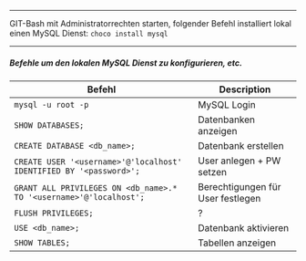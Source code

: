 
---

GIT-Bash mit Administratorrechten starten, folgender Befehl installiert lokal einen MySQL Dienst: `choco install mysql`

---

##### Befehle um den lokalen MySQL Dienst zu konfigurieren, etc.
|Befehl     |  Description   |
| --- | --- |
|  `mysql -u root -p`   |   MySQL Login  |
|  `SHOW DATABASES;`   |   Datenbanken anzeigen |
|  `CREATE DATABASE <db_name>;`   |   Datenbank erstellen  |
|  `CREATE USER '<username>'@'localhost' IDENTIFIED BY '<password>';`   |   User anlegen + PW setzen  |
|  `GRANT ALL PRIVILEGES ON <db_name>.* TO '<username>'@'localhost';`   |   Berechtigungen für User festlegen  |
|  `FLUSH PRIVILEGES;`   |   ?  |
|  `USE <db_name>;`    |   Datenbank aktivieren  |
|  `SHOW TABLES;`    |   Tabellen anzeigen  |